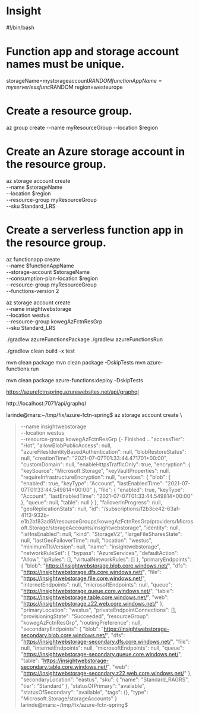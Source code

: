 # Insight



#!/bin/bash

# Function app and storage account names must be unique.
storageName=mystorageaccount$RANDOM
functionAppName=myserverlessfunc$RANDOM
region=westeurope

# Create a resource group.
az group create --name myResourceGroup --location $region

# Create an Azure storage account in the resource group.
az storage account create \
  --name $storageName \
  --location $region \
  --resource-group myResourceGroup \
  --sku Standard_LRS

# Create a serverless function app in the resource group.
az functionapp create \
  --name $functionAppName \
  --storage-account $storageName \
  --consumption-plan-location $region \
  --resource-group myResourceGroup \
  --functions-version 2
  
  
  
  az storage account create \
  --name insightwebstorage \
  --location westus \
  --resource-group kowegAzFctnResGrp \
  --sku Standard_LRS


./gradlew azureFunctionsPackage
./gradlew azureFunctionsRun

./gradlew clean build -x test



mvn clean package
mvn clean package -DskipTests
mvn azure-functions:run

mvn clean package azure-functions:deploy  -DskipTests

https://azurefctnspring.azurewebsites.net/api/graphql

http://localhost:7071/api/graphql














































larinde@mars:~/tmp/fix/azure-fctn-spring$ az storage account create \
>   --name insightwebstorage \
>   --location westus \
>   --resource-group kowegAzFctnResGrp
{- Finished ..
  "accessTier": "Hot",
  "allowBlobPublicAccess": null,
  "azureFilesIdentityBasedAuthentication": null,
  "blobRestoreStatus": null,
  "creationTime": "2021-07-07T01:33:44.471701+00:00",
  "customDomain": null,
  "enableHttpsTrafficOnly": true,
  "encryption": {
    "keySource": "Microsoft.Storage",
    "keyVaultProperties": null,
    "requireInfrastructureEncryption": null,
    "services": {
      "blob": {
        "enabled": true,
        "keyType": "Account",
        "lastEnabledTime": "2021-07-07T01:33:44.549814+00:00"
      },
      "file": {
        "enabled": true,
        "keyType": "Account",
        "lastEnabledTime": "2021-07-07T01:33:44.549814+00:00"
      },
      "queue": null,
      "table": null
    }
  },
  "failoverInProgress": null,
  "geoReplicationStats": null,
  "id": "/subscriptions/f2b3ce42-63af-41f3-932b-e1b2bf83ad6f/resourceGroups/kowegAzFctnResGrp/providers/Microsoft.Storage/storageAccounts/insightwebstorage",
  "identity": null,
  "isHnsEnabled": null,
  "kind": "StorageV2",
  "largeFileSharesState": null,
  "lastGeoFailoverTime": null,
  "location": "westus",
  "minimumTlsVersion": null,
  "name": "insightwebstorage",
  "networkRuleSet": {
    "bypass": "AzureServices",
    "defaultAction": "Allow",
    "ipRules": [],
    "virtualNetworkRules": []
  },
  "primaryEndpoints": {
    "blob": "https://insightwebstorage.blob.core.windows.net/",
    "dfs": "https://insightwebstorage.dfs.core.windows.net/",
    "file": "https://insightwebstorage.file.core.windows.net/",
    "internetEndpoints": null,
    "microsoftEndpoints": null,
    "queue": "https://insightwebstorage.queue.core.windows.net/",
    "table": "https://insightwebstorage.table.core.windows.net/",
    "web": "https://insightwebstorage.z22.web.core.windows.net/"
  },
  "primaryLocation": "westus",
  "privateEndpointConnections": [],
  "provisioningState": "Succeeded",
  "resourceGroup": "kowegAzFctnResGrp",
  "routingPreference": null,
  "secondaryEndpoints": {
    "blob": "https://insightwebstorage-secondary.blob.core.windows.net/",
    "dfs": "https://insightwebstorage-secondary.dfs.core.windows.net/",
    "file": null,
    "internetEndpoints": null,
    "microsoftEndpoints": null,
    "queue": "https://insightwebstorage-secondary.queue.core.windows.net/",
    "table": "https://insightwebstorage-secondary.table.core.windows.net/",
    "web": "https://insightwebstorage-secondary.z22.web.core.windows.net/"
  },
  "secondaryLocation": "eastus",
  "sku": {
    "name": "Standard_RAGRS",
    "tier": "Standard"
  },
  "statusOfPrimary": "available",
  "statusOfSecondary": "available",
  "tags": {},
  "type": "Microsoft.Storage/storageAccounts"
}
larinde@mars:~/tmp/fix/azure-fctn-spring$ 

